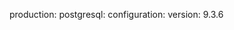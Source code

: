 <!-- post: 2044-02-13-pg-replication-version_when-you-initiate-replica -->


production:
    postgresql:
        configuration:
            version: 9.3.6
